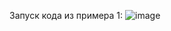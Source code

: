 Запуск кода из примера 1:
![image](https://user-images.githubusercontent.com/68331365/157439278-fdfbb666-a195-4dfb-947f-9295174da9de.png)

